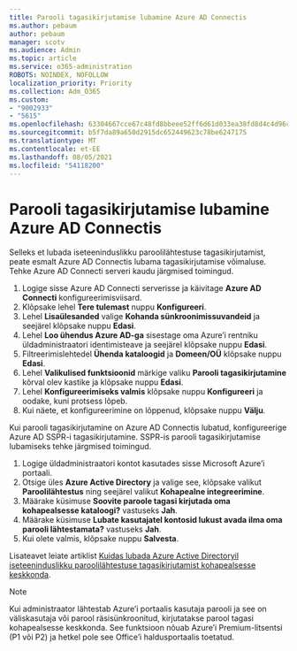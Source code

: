 ```yaml
---
title: Parooli tagasikirjutamise lubamine Azure AD Connectis
ms.author: pebaum
author: pebaum
manager: scotv
ms.audience: Admin
ms.topic: article
ms.service: o365-administration
ROBOTS: NOINDEX, NOFOLLOW
localization_priority: Priority
ms.collection: Adm_O365
ms.custom:
- "9002933"
- "5615"
ms.openlocfilehash: 63304667cce67c48fd8bbeee52ff6d61d033ea38fd8d4c4d96c240847dab2cab
ms.sourcegitcommit: b5f7da89a650d2915dc652449623c78be6247175
ms.translationtype: MT
ms.contentlocale: et-EE
ms.lasthandoff: 08/05/2021
ms.locfileid: "54118200"
---
```

# <a name="enable-password-writeback-in-azure-ad-connect"></a>Parooli tagasikirjutamise lubamine Azure AD Connectis

Selleks et lubada iseteeninduslikku paroolilähtestuse tagasikirjutamist, peate esmalt Azure AD Connectis lubama tagasikirjutamise võimaluse. Tehke Azure AD Connecti serveri kaudu järgmised toimingud.

1. Logige sisse Azure AD Connecti serverisse ja käivitage **Azure AD Connecti** konfigureerimisviisard.
2. Klõpsake lehel **Tere tulemast** nuppu **Konfigureeri**.
3. Lehel **Lisaülesanded** valige **Kohanda sünkroonimissuvandeid** ja seejärel klõpsake nuppu **Edasi**.
4. Lehel **Loo ühendus Azure AD-ga** sisestage oma Azure’i rentniku üldadministraatori identimisteave ja seejärel klõpsake nuppu **Edasi**.
5. Filtreerimislehtedel **Ühenda kataloogid** ja **Domeen/OÜ** klõpsake nuppu **Edasi**.
6. Lehel **Valikulised funktsioonid** märkige valiku **Parooli tagasikirjutamine** kõrval olev kastike ja klõpsake nuppu **Edasi**.
7. Lehel **Konfigureerimiseks valmis** klõpsake nuppu **Konfigureeri** ja oodake, kuni protsess lõpeb.
8. Kui näete, et konfigureerimine on lõppenud, klõpsake nuppu **Välju**.

Kui parooli tagasikirjutamine on Azure AD Connectis lubatud, konfigureerige Azure AD SSPR-i tagasikirjutamine.  SSPR-is parooli tagasikirjutamise lubamiseks tehke järgmised toimingud.

1. Logige üldadministraatori kontot kasutades sisse Microsoft Azure’i portaali.
2. Otsige üles **Azure Active Directory** ja valige see, klõpsake valikut **Paroolilähtestus** ning seejärel valikut **Kohapealne integreerimine**.
3. Määrake küsimuse **Soovite paroole tagasi kirjutada oma kohapealsesse kataloogi?** vastuseks **Jah**.
4. Määrake küsimuse **Lubate kasutajatel kontosid lukust avada ilma oma parooli lähtestamata?** vastuseks **Jah**.
5. Kui olete valmis, klõpsake nuppu **Salvesta**.

Lisateavet leiate artiklist [Kuidas lubada Azure Active Directoryil iseteeninduslikku paroolilähtestuse tagasikirjutamist kohapealsesse keskkonda](https://docs.microsoft.com/azure/active-directory/authentication/tutorial-enable-sspr-writeback).

> [!NOTE]
>  Kui administraator lähtestab Azure’i portaalis kasutaja parooli ja see on väliskasutaja või parool räsisünkroonitud, kirjutatakse parool tagasi kohapealsesse keskkonda. See funktsioon nõuab Azure’i Premium-litsentsi (P1 või P2) ja hetkel pole see Office’i haldusportaalis toetatud.
